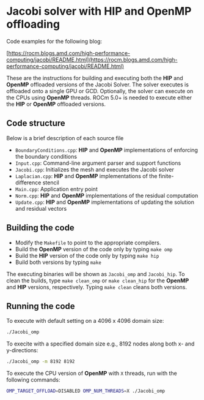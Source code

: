 # Jacobi solver with HIP and OpenMP offloading

Code examples for the following blog:

[https://rocm.blogs.amd.com/high-performance-computing/jacobi/README.html](https://rocm.blogs.amd.com/high-performance-computing/jacobi/README.html)

These are the instructions for building and executing both the **HIP** and **OpenMP** offloaded versions 
of the Jacobi Solver. The solver executes is offloaded onto a single GPU or GCD. Optionally, the solver can
execute on the CPUs using **OpenMP** threads. ROCm 5.0+ is needed to execute either the 
**HIP** or **OpenMP** offloaded versions.

## Code structure

Below is a brief description of each source file

- `BoundaryConditions.cpp`: **HIP** and **OpenMP** implementations of enforcing the boundary conditions
- `Input.cpp`: Command-line argument parser and support functions
- `Jacobi.cpp`: Initializes the mesh and executes the Jacobi solver
- `Laplacian.cpp`: **HIP** and **OpenMP** implementations of the finite-difference stencil
- `Main.cpp`: Application entry point
- `Norm.cpp`: **HIP** and **OpenMP** implementations of the residual computation
- `Update.cpp`: **HIP** and **OpenMP** implementations of updating the solution and residual vectors

## Building the code

- Modify the `Makefile` to point to the appropriate compilers.
- Build the **OpenMP** version of the code only by typing `make omp`
- Build the **HIP** version of the code only by typing `make hip`
- Build both versions by typing `make`

The executing binaries will be shown as `Jacobi_omp` and `Jacobi_hip`. To clean the builds, type
`make clean_omp` or `make clean_hip` for the **OpenMP** and **HIP** versions, respectively. Typing
`make clean` cleans both versions.


## Running the code

To execute with default setting on a 4096 x 4096 domain size:

```bash
./Jacobi_omp
```

To execite with a specified domain size e.g., 8192 nodes along both x- and y-directions:

```bash
./Jacobi_omp -m 8192 8192
```

To execute the CPU version of **OpenMP** with `X` threads, run with the following commands:

```bash
OMP_TARGET_OFFLOAD=DISABLED OMP_NUM_THREADS=X ./Jacobi_omp
```
